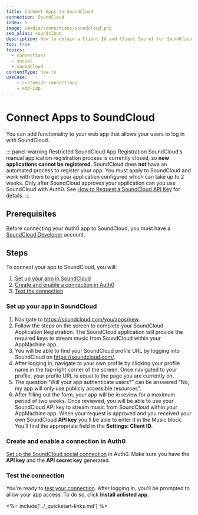 ```yaml
---
title: Connect Apps to SoundCloud
connection: SoundCloud
index: 5
image: /media/connections/soundcloud.png
seo_alias: soundcloud
description: How to obtain a Client Id and Client Secret for SoundCloud.
toc: true
topics:
  - connections
  - social
  - soundcloud
contentType: how-to
useCase:
    - customize-connections
    - add-idp
---
```


# Connect Apps to SoundCloud

You can add functionality to your web app that allows your users to log in with SoundCloud. 

::: panel-warning Restricted SoundCloud App Registration
SoundCloud's manual application registration process is currently closed, so **new applications cannot be registered**. SoundCloud does **not** have an automated process to register your app. You must apply to SoundCloud and work with them to get your application configured which can take up to 2 weeks. Only after SoundCloud approves your application can you use SoundCloud with Auth0. See [How to Request a SoundCloud API Key](https://support.appmachine.com/hc/en-us/articles/115000057244-How-to-request-a-SoundCloud-API-key) for details.
:::

## Prerequisites

Before connecting your Auth0 app to SoundCloud, you must have a [SoundCloud Developer](http://developers.soundcloud.com/) account.

## Steps

To connect your app to SoundCloud, you will:

1. [Set up your app in SoundCloud](#set-up-your-app-in-soundcloud)
2. [Create and enable a connection in Auth0](#create-and-enable-a-connection-in-auth0)
3. [Test the connection](#test-the-connection)

### Set up your app in SoundCloud

1. Navigate to https://soundcloud.com/you/apps/new.
2. Follow the steps on the screen to complete your SoundCloud Application Registration. The SoundCloud application will provide the required keys to stream music from SoundCloud within your AppMachine app.
3. You will be able to find your SoundCloud profile URL by logging into SoundCloud on https://soundcloud.com/.
4. After logging in, navigate to your own profile by clicking your profile name in the top-right corner of the screen. Once navigated to your profile, your profile URL is equal to the page you are currently on.
5. The question “Will your app authenticate users?” can be answered “No, my app will only use publicly accessible resources”.
6. After filling out the form, your app will be in review for a maximum period of two weeks. Once reviewed, you will be able to use your SoundCloud API key to stream music from SoundCloud within your AppMachine app. When your request is approved and you received your own SoundCloud **API key** you'll be able to enter it in the Music block. You'll find the appropriate field in the **Settings: Client ID**.

### Create and enable a connection in Auth0

[Set up the SoundCloud social connection](/dashboard/guides/connections/set-up-connections-social) in Auth0. Make sure you have the **API key** and the **API secret key** generated.

### Test the connection

You're ready to [test your connection](/dashboard/guides/connections/test-connections-social). After logging in, you'll be prompted to allow your app access. To do so, click **Install unlisted app**.

<%= include('../_quickstart-links.md') %>

